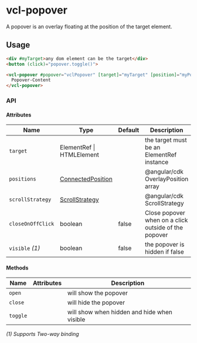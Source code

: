 # vcl-popover

A popover is an overlay floating at the position of the target element.

## Usage

```html
<div #myTarget>any dom element can be the target</div>
<button (click)="popover.toggle()"> 

<vcl-popover #popover="vclPopover" [target]="myTarget" [position]="myPositions">
  Popover-Content
</vcl-popover>
```

### API

#### Attributes

Name                | Type                          | Default             | Description
------------------- | ---------------------------   | ------------------- | ------------------- 
`target`            | ElementRef \| HTMLElement     |                     | the target must be an ElementRef instance
`positions`         | [ConnectedPosition](https://material.angular.io/cdk/overlay/api#ConnectedPosition) | | @angular/cdk OverlayPosition array
`scrollStrategy`    | [ScrollStrategy](https://material.angular.io/cdk/overlay/api#ScrollStrategy) | | @angular/cdk ScrollStrategy
`closeOnOffClick`   | boolean                       | false               | Close popover when on a click outside of the popover
`visible` _(1)_     | boolean                       | false               | the popover is hidden if false
  
#### Methods  

Name             | Attributes | Description
------------     | ---------- | --------------------------------------------------------------------------
`open`           |            | will show the popover
`close`          |            | will hide the popover
`toggle`         |            | will show when hidden and hide when visible

_(1) Supports Two-way binding_
